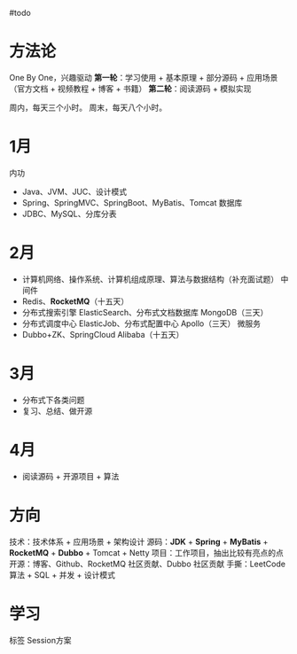 #todo
# 方法论
One By One，兴趣驱动
**第一轮**：学习使用 + 基本原理 + 部分源码 + 应用场景（官方文档 + 视频教程 + 博客 + 书籍）
**第二轮**：阅读源码 + 模拟实现

周内，每天三个小时。
周末，每天八个小时。

# 1月
内功
- Java、JVM、JUC、设计模式
- Spring、SpringMVC、SpringBoot、MyBatis、Tomcat
数据库
- JDBC、MySQL、分库分表

# 2月
- 计算机网络、操作系统、计算机组成原理、算法与数据结构（补充面试题）
中间件
- Redis、**RocketMQ**（十五天）
- 分布式搜索引擎 ElasticSearch、分布式文档数据库 MongoDB（三天）
- 分布式调度中心 ElasticJob、分布式配置中心 Apollo（三天）
微服务
- Dubbo+ZK、SpringCloud Alibaba（十五天）

# 3月
- 分布式下各类问题
- 复习、总结、做开源
# 4月
- 阅读源码 + 开源项目 + 算法

# 方向
技术：技术体系 + 应用场景 + 架构设计
源码：**JDK** + **Spring**  + **MyBatis** + **RocketMQ** + **Dubbo** + Tomcat + Netty
项目：工作项目，抽出比较有亮点的点
开源：博客、Github、RocketMQ 社区贡献、Dubbo 社区贡献
手撕：LeetCode 算法 + SQL + 并发 + 设计模式

# 学习
标签
Session方案